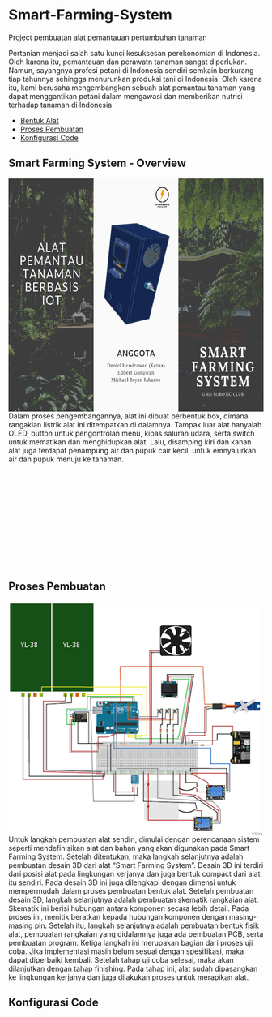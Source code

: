 # Smart-Farming-System
Project pembuatan alat pemantauan pertumbuhan tanaman

Pertanian menjadi salah satu kunci kesuksesan perekonomian di Indonesia. Oleh karena itu, pemantauan dan perawatn tanaman sangat diperlukan. Namun, sayangnya profesi petani di Indonesia sendiri semkain berkurang tiap tahunnya sehingga menurunkan produksi tani di Indonesia. Oleh karena itu, kami berusaha mengembangkan sebuah alat pemantau tanaman yang dapat menggantikan petani dalam mengawasi dan memberikan nutrisi terhadap tanaman di Indonesia.

<ul>
  <li><a href="#bentuk">Bentuk Alat</a></li>
  <li><a href="#buatAlat">Proses Pembuatan</a></li>
  <li><a href="#code">Konfigurasi Code</a></li>
</ul>

## Smart Farming System - Overview
<div id="bentuk"></div>
<img src="https://github.com/charlesLangko1234/Smart-Farming-System/blob/main/IOT%20COMPETITION%20EEF/PAMFLET_PAGE1.png" align="left" alt="Bentuk Luar Alat" style="height:460px;"/>

Dalam proses pengembangannya, alat ini dibuat berbentuk box, dimana rangakian listrik alat ini ditempatkan di dalamnya. Tampak luar alat hanyalah OLED, button untuk pengontrolan menu, kipas saluran udara, serta switch untuk mematikan dan menghidupkan alat. Lalu, disamping kiri dan kanan alat juga terdapat penampung air dan pupuk cair kecil, untuk emnyalurkan air dan pupuk menuju ke tanaman.

<br><br><br><br><br><br><br><br><br><br><br>
## Proses Pembuatan
<div id="buatAlat"></div>
<img src="https://github.com/charlesLangko1234/Smart-Farming-System/blob/main/IOT%20COMPETITION%20EEF/unnamed.png" align="left" alt="Bentuk Luar Alat" style="height:460px;"/>
Untuk langkah pembuatan alat sendiri, dimulai dengan perencanaan sistem seperti mendefinisikan alat dan bahan yang akan digunakan pada Smart Farming System. Setelah ditentukan, maka langkah selanjutnya adalah pembuatan desain 3D dari alat “Smart Farming System”. Desain 3D ini terdiri dari posisi alat pada lingkungan kerjanya dan juga bentuk compact dari alat itu sendiri. Pada desain 3D ini juga dilengkapi dengan dimensi untuk mempermudah dalam proses pembuatan bentuk alat.
Setelah pembuatan desain 3D, langkah selanjutnya adalah pembuatan skematik rangkaian alat. Skematik ini berisi hubungan antara komponen secara lebih detail. Pada proses ini, menitik beratkan kepada hubungan komponen dengan masing-masing pin.
Setelah itu, langkah selanjutnya adalah pembuatan bentuk fisik alat, pembuatan rangkaian yang didalamnya juga ada pembuatan PCB, serta pembuatan program. Ketiga langkah ini merupakan bagian dari proses uji coba. Jika implementasi  masih belum sesuai dengan spesifikasi, maka dapat diperbaiki kembali.
Setelah tahap uji coba selesai, maka akan dilanjutkan dengan tahap finishing. Pada tahap ini, alat sudah dipasangkan ke lingkungan kerjanya dan juga dilakukan proses untuk merapikan alat.

## Konfigurasi Code
<div id="code"></div>
